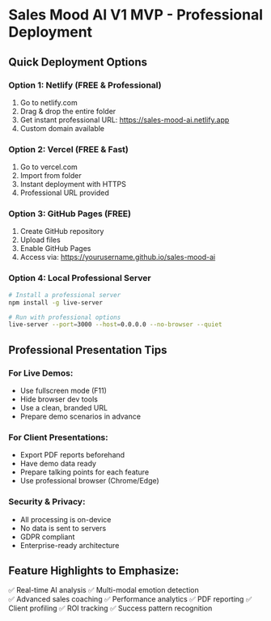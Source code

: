# Sales Mood AI V1 MVP - Professional Deployment

## Quick Deployment Options

### Option 1: Netlify (FREE & Professional)
1. Go to netlify.com
2. Drag & drop the entire folder
3. Get instant professional URL: https://sales-mood-ai.netlify.app
4. Custom domain available

### Option 2: Vercel (FREE & Fast)
1. Go to vercel.com
2. Import from folder
3. Instant deployment with HTTPS
4. Professional URL provided

### Option 3: GitHub Pages (FREE)
1. Create GitHub repository
2. Upload files
3. Enable GitHub Pages
4. Access via: https://yourusername.github.io/sales-mood-ai

### Option 4: Local Professional Server
```bash
# Install a professional server
npm install -g live-server

# Run with professional options
live-server --port=3000 --host=0.0.0.0 --no-browser --quiet
```

## Professional Presentation Tips

### For Live Demos:
- Use fullscreen mode (F11)
- Hide browser dev tools
- Use a clean, branded URL
- Prepare demo scenarios in advance

### For Client Presentations:
- Export PDF reports beforehand
- Have demo data ready
- Prepare talking points for each feature
- Use professional browser (Chrome/Edge)

### Security & Privacy:
- All processing is on-device
- No data is sent to servers
- GDPR compliant
- Enterprise-ready architecture

## Feature Highlights to Emphasize:

✅ Real-time AI analysis
✅ Multi-modal emotion detection  
✅ Advanced sales coaching
✅ Performance analytics
✅ PDF reporting
✅ Client profiling
✅ ROI tracking
✅ Success pattern recognition
